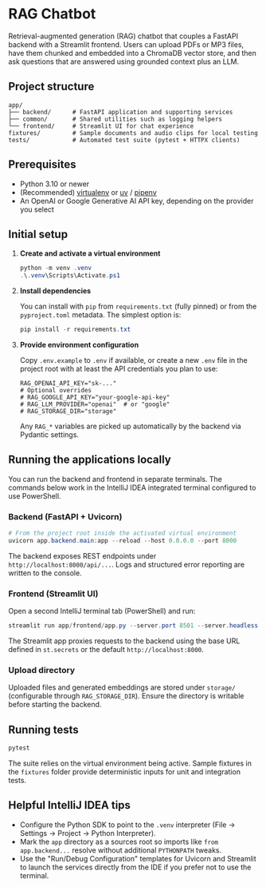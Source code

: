 # RAG Chatbot

Retrieval-augmented generation (RAG) chatbot that couples a FastAPI backend with a Streamlit
frontend. Users can upload PDFs or MP3 files, have them chunked and embedded into a ChromaDB
vector store, and then ask questions that are answered using grounded context plus an LLM.

## Project structure

```
app/
├── backend/      # FastAPI application and supporting services
├── common/       # Shared utilities such as logging helpers
└── frontend/     # Streamlit UI for chat experience
fixtures/         # Sample documents and audio clips for local testing
tests/            # Automated test suite (pytest + HTTPX clients)
```

## Prerequisites

- Python 3.10 or newer
- (Recommended) [virtualenv](https://virtualenv.pypa.io/) or
  [uv](https://github.com/astral-sh/uv) / [pipenv](https://pipenv.pypa.io/en/latest/)
- An OpenAI or Google Generative AI API key, depending on the provider you select

## Initial setup

1. **Create and activate a virtual environment**

   ```powershell
   python -m venv .venv
   .\.venv\Scripts\Activate.ps1
   ```

2. **Install dependencies**

   You can install with `pip` from `requirements.txt` (fully pinned) or from the
   `pyproject.toml` metadata. The simplest option is:

   ```powershell
   pip install -r requirements.txt
   ```

3. **Provide environment configuration**

   Copy `.env.example` to `.env` if available, or create a new `.env` file in the project root
   with at least the API credentials you plan to use:

   ```env
   RAG_OPENAI_API_KEY="sk-..."
   # Optional overrides
   # RAG_GOOGLE_API_KEY="your-google-api-key"
   # RAG_LLM_PROVIDER="openai"  # or "google"
   # RAG_STORAGE_DIR="storage"
   ```

   Any `RAG_*` variables are picked up automatically by the backend via Pydantic settings.

## Running the applications locally

You can run the backend and frontend in separate terminals. The commands below work in the
IntelliJ IDEA integrated terminal configured to use PowerShell.

### Backend (FastAPI + Uvicorn)

```powershell
# From the project root inside the activated virtual environment
uvicorn app.backend.main:app --reload --host 0.0.0.0 --port 8000
```

The backend exposes REST endpoints under `http://localhost:8000/api/...`. Logs and structured
error reporting are written to the console.

### Frontend (Streamlit UI)

Open a second IntelliJ terminal tab (PowerShell) and run:

```powershell
streamlit run app/frontend/app.py --server.port 8501 --server.headless true
```

The Streamlit app proxies requests to the backend using the base URL defined in `st.secrets` or
the default `http://localhost:8000`.

### Upload directory

Uploaded files and generated embeddings are stored under `storage/` (configurable through
`RAG_STORAGE_DIR`). Ensure the directory is writable before starting the backend.

## Running tests

```powershell
pytest
```

The suite relies on the virtual environment being active. Sample fixtures in the `fixtures`
folder provide deterministic inputs for unit and integration tests.

## Helpful IntelliJ IDEA tips

- Configure the Python SDK to point to the `.venv` interpreter (File → Settings → Project
  → Python Interpreter).
- Mark the `app` directory as a sources root so imports like `from app.backend...` resolve
  without additional `PYTHONPATH` tweaks.
- Use the "Run/Debug Configuration" templates for Uvicorn and Streamlit to launch the
  services directly from the IDE if you prefer not to use the terminal.

